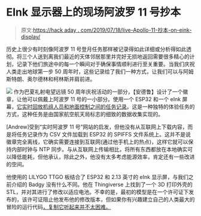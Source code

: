 # EInk 显示器上的现场阿波罗 11 号抄本

> 原文:[https://hack aday . com/2019/07/18/live-Apollo-11-抄本-on-eink-display/](https://hackaday.com/2019/07/18/live-apollo-11-transcript-on-eink-display/)

历史上很少有时刻像阿波罗 11 号登月任务那样被记录得如此详细或分析得如此透彻。将三个人送到离我们最近的天体邻居那里并完好无损地返回需要很多精心的计划，记录下他们旅途中的每一个瞬间对于确保事情顺利进行至关重要。当我们庆祝人类走出地球第一步 50 周年时，这些记录给了我们一种方式，让我们可以与阿姆斯特朗、奥尔德林和柯林斯并肩前进。

[![](../Images/17840a9bf5560f45a7c1406a3cc45715.png)](https://hackaday.com/wp-content/uploads/2019/07/apollobadge_detail.jpg) 作为巴夏礼射电望远镜 50 周年庆祝活动的一部分，【安德鲁】设计了一个徽章，让他可以佩戴上阿波罗 11 号的一小部分。使用一个 ESP32 和一个 eInk 屏幕，[它实时回放机组人员和地面控制之间的任务记录](https://hackaday.io/project/166596-apollo-11-live-on-the-esp32)。这是一种独特的体验任务的方式，这种任务是由国家航空航天局标志的细致的数据收集实现的。

[Andrew]受到“实时阿波罗 11 号”网站的启发，但他没有从互联网上下载内容，而是将任务记录作为 CSV 文件加载到 ESP32 的 SPIFFS 文件系统上。这并不是说徽章完全离线，它确实需要连接到互联网(通过他手机上的热点)，这样它就可以保持内部时钟与 NTP 同步。与从互联网上传输相比，将所有东西都放在本地确实可以降低能耗，但他承认，除此之外，他没有太多考虑能源效率，肯定还有一些改进的空间。

他使用的 LILYGO TTGO 板结合了 ESP32 和 2.13 英寸的 eInk 显示屏，与我们之前介绍的 Badgy 没有什么不同。他在 Thingiverse 上找到了一个 3D 打印外壳的 STL，并对其进行了修改以适应电池。不幸的是，最初的模型是在一个许可证下发布的，该许可证阻止他发布他的修改版本，但如果你有兴趣建立自己的人类最大的冒险的运行代码[，复制它听起来并不太困难。](https://hackaday.com/2017/07/20/first-men-on-the-moon/)